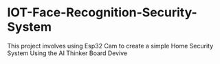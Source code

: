 # IOT-Face-Recognition-Security-System
This project involves using Esp32 Cam to create a simple Home Security System
Using the AI Thinker Board Devive
